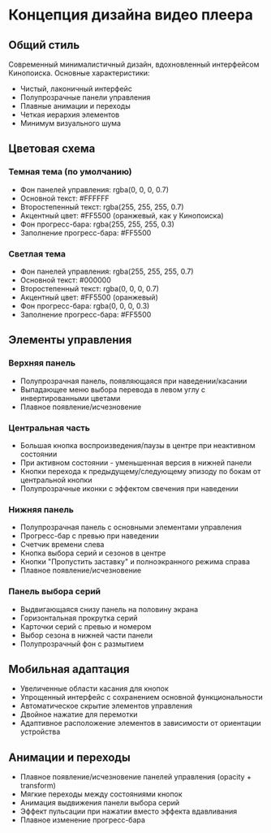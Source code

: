 # Концепция дизайна видео плеера

## Общий стиль
Современный минималистичный дизайн, вдохновленный интерфейсом Кинопоиска. Основные характеристики:
- Чистый, лаконичный интерфейс
- Полупрозрачные панели управления
- Плавные анимации и переходы
- Четкая иерархия элементов
- Минимум визуального шума

## Цветовая схема

### Темная тема (по умолчанию)
- Фон панелей управления: rgba(0, 0, 0, 0.7)
- Основной текст: #FFFFFF
- Второстепенный текст: rgba(255, 255, 255, 0.7)
- Акцентный цвет: #FF5500 (оранжевый, как у Кинопоиска)
- Фон прогресс-бара: rgba(255, 255, 255, 0.3)
- Заполнение прогресс-бара: #FF5500

### Светлая тема
- Фон панелей управления: rgba(255, 255, 255, 0.7)
- Основной текст: #000000
- Второстепенный текст: rgba(0, 0, 0, 0.7)
- Акцентный цвет: #FF5500 (оранжевый)
- Фон прогресс-бара: rgba(0, 0, 0, 0.3)
- Заполнение прогресс-бара: #FF5500

## Элементы управления

### Верхняя панель
- Полупрозрачная панель, появляющаяся при наведении/касании
- Выпадающее меню выбора перевода в левом углу с инвертированными цветами
- Плавное появление/исчезновение

### Центральная часть
- Большая кнопка воспроизведения/паузы в центре при неактивном состоянии
- При активном состоянии - уменьшенная версия в нижней панели
- Кнопки перехода к предыдущему/следующему эпизоду по бокам от центральной кнопки
- Полупрозрачные иконки с эффектом свечения при наведении

### Нижняя панель
- Полупрозрачная панель с основными элементами управления
- Прогресс-бар с превью при наведении
- Счетчик времени слева
- Кнопка выбора серий и сезонов в центре
- Кнопки "Пропустить заставку" и полноэкранного режима справа
- Плавное появление/исчезновение

### Панель выбора серий
- Выдвигающаяся снизу панель на половину экрана
- Горизонтальная прокрутка серий
- Карточки серий с превью и номером
- Выбор сезона в нижней части панели
- Полупрозрачный фон с размытием

## Мобильная адаптация
- Увеличенные области касания для кнопок
- Упрощенный интерфейс с сохранением основной функциональности
- Автоматическое скрытие элементов управления
- Двойное нажатие для перемотки
- Адаптивное расположение элементов в зависимости от ориентации устройства

## Анимации и переходы
- Плавное появление/исчезновение панелей управления (opacity + transform)
- Мягкие переходы между состояниями кнопок
- Анимация выдвижения панели выбора серий
- Эффект пульсации при нажатии вместо эффекта вдавливания
- Плавное изменение прогресс-бара

